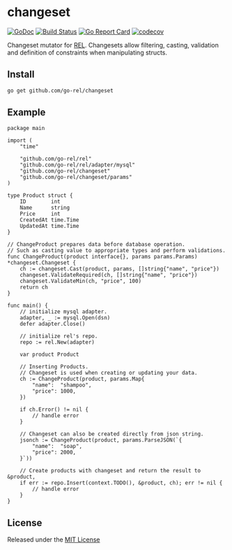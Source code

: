 # changeset

[![GoDoc](https://godoc.org/github.com/go-rel/changeset?status.svg)](https://godoc.org/github.com/go-rel/changeset) 
[![Build Status](https://travis-ci.org/go-rel/changeset.svg?branch=master)](https://travis-ci.org/go-rel/changeset) 
[![Go Report Card](https://goreportcard.com/badge/github.com/go-rel/changeset)](https://goreportcard.com/report/github.com/go-rel/changeset)
[![codecov](https://codecov.io/gh/go-rel/changeset/branch/master/graph/badge.svg?token=LCJN4KR9N8)](https://codecov.io/gh/go-rel/changeset)

Changeset mutator for [REL](https://github.com/go-rel/rel). Changesets allow filtering, casting, validation and definition of constraints when manipulating structs.

## Install

```bash
go get github.com/go-rel/changeset
```

## Example

```golang
package main

import (
	"time"

	"github.com/go-rel/rel"
	"github.com/go-rel/rel/adapter/mysql"
	"github.com/go-rel/changeset"
	"github.com/go-rel/changeset/params"
)

type Product struct {
	ID        int
	Name      string
	Price     int
	CreatedAt time.Time
	UpdatedAt time.Time
}

// ChangeProduct prepares data before database operation.
// Such as casting value to appropriate types and perform validations.
func ChangeProduct(product interface{}, params params.Params) *changeset.Changeset {
	ch := changeset.Cast(product, params, []string{"name", "price"})
	changeset.ValidateRequired(ch, []string{"name", "price"})
	changeset.ValidateMin(ch, "price", 100)
	return ch
}

func main() {
    // initialize mysql adapter.
    adapter, _ := mysql.Open(dsn)
    defer adapter.Close()

    // initialize rel's repo.
    repo := rel.New(adapter)

	var product Product

	// Inserting Products.
	// Changeset is used when creating or updating your data.
	ch := ChangeProduct(product, params.Map{
		"name":  "shampoo",
		"price": 1000,
	})

	if ch.Error() != nil {
		// handle error
	}

	// Changeset can also be created directly from json string.
	jsonch := ChangeProduct(product, params.ParseJSON(`{
		"name":  "soap",
		"price": 2000,
	}`))

	// Create products with changeset and return the result to &product,
	if err := repo.Insert(context.TODO(), &product, ch); err != nil {
		// handle error
	}
}
```

## License

Released under the [MIT License](https://github.com/go-rel/changeset/blob/master/LICENSE)
